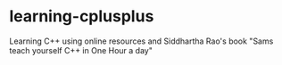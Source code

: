 # learning-cplusplus
Learning C++ using online resources and Siddhartha Rao's book "Sams teach yourself C++ in One Hour a day"
